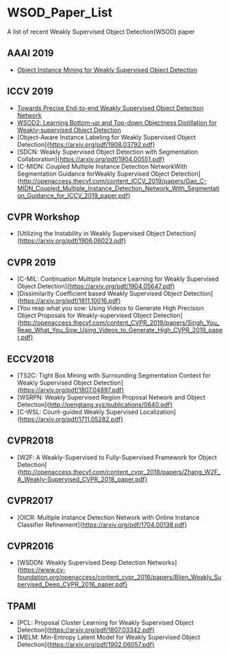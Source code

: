 # WSOD_Paper_List
A list of recent Weakly Supervised Object Detection(WSOD) paper

## AAAI 2019
- [Object Instance Mining for Weakly Supervised Object Detection](https://arxiv.org/pdf/2002.01087.pdf)

## ICCV 2019
- [Towards Precise End-to-end Weakly Supervised Object Detection Network](https://arxiv.org/pdf/1911.12148.pdf)
- [WSOD2: Learning Bottom-up and Top-down Objectness Distillation for Weakly-supervised Object Detection](https://arxiv.org/pdf/1909.04972.pdf)
- [Object-Aware Instance Labeling for Weakly Supervised Object Detection]{https://arxiv.org/pdf/1908.03792.pdf}
- [SDCN: Weakly Supervised Object Detection with Segmentation Collaboration]{https://arxiv.org/pdf/1904.00551.pdf}
- [C-MIDN: Coupled Multiple Instance Detection NetworkWith Segmentation Guidance forWeakly Supervised Object Detection]{http://openaccess.thecvf.com/content_ICCV_2019/papers/Gao_C-MIDN_Coupled_Multiple_Instance_Detection_Network_With_Segmentation_Guidance_for_ICCV_2019_paper.pdf}

## CVPR Workshop
- [Utilizing the Instability in Weakly Supervised Object Detection]{https://arxiv.org/pdf/1906.06023.pdf}

## CVPR 2019
- [C-MIL: Continuation Multiple Instance Learning for Weakly Supervised Object Detection]{https://arxiv.org/pdf/1904.05647.pdf}
- [Dissimilarity Coefficient based Weakly Supervised Object Detection]{https://arxiv.org/pdf/1811.10016.pdf}
- [You reap what you sow: Using Videos to Generate High Precision Object Proposals for Weakly-supervised Object Detection]{http://openaccess.thecvf.com/content_CVPR_2019/papers/Singh_You_Reap_What_You_Sow_Using_Videos_to_Generate_High_CVPR_2019_paper.pdf}

## ECCV2018
- [TS2C: Tight Box Mining with Surrounding Segmentation Context for Weakly Supervised Object Detection]{https://arxiv.org/pdf/1807.04897.pdf}
- [WSRPN: Weakly Supervised Region Proposal Network and Object Detection]{http://pengtang.xyz/publications/0640.pdf}
- [C-WSL: Count-guided Weakly Supervised Localization]{https://arxiv.org/pdf/1711.05282.pdf}

## CVPR2018
- [W2F: A Weakly-Supervised to Fully-Supervised Framework for Object Detection]{http://openaccess.thecvf.com/content_cvpr_2018/papers/Zhang_W2F_A_Weakly-Supervised_CVPR_2018_paper.pdf}

## CVPR2017
- [OICR: Multiple Instance Detection Network with Online Instance Classifier Refinement]{https://arxiv.org/pdf/1704.00138.pdf}

## CVPR2016
- [WSDDN: Weakly Supervised Deep Detection Networks]{https://www.cv-foundation.org/openaccess/content_cvpr_2016/papers/Bilen_Weakly_Supervised_Deep_CVPR_2016_paper.pdf}

## TPAMI
- [PCL: Proposal Cluster Learning for Weakly Supervised Object Detection]{https://arxiv.org/pdf/1807.03342.pdf}
- [MELM: Min-Entropy Latent Model for Weakly Supervised Object Detection]{https://arxiv.org/pdf/1902.06057.pdf}